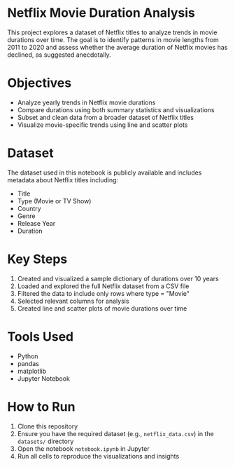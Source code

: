 # Netflix Movie Duration Analysis

This project explores a dataset of Netflix titles to analyze trends in movie durations over time. The goal is to identify patterns in movie lengths from 2011 to 2020 and assess whether the average duration of Netflix movies has declined, as suggested anecdotally.

# Objectives

- Analyze yearly trends in Netflix movie durations
- Compare durations using both summary statistics and visualizations
- Subset and clean data from a broader dataset of Netflix titles
- Visualize movie-specific trends using line and scatter plots

# Dataset

The dataset used in this notebook is publicly available and includes metadata about Netflix titles including:
- Title
- Type (Movie or TV Show)
- Country
- Genre
- Release Year
- Duration

# Key Steps

1. Created and visualized a sample dictionary of durations over 10 years
2. Loaded and explored the full Netflix dataset from a CSV file
3. Filtered the data to include only rows where type = "Movie"
4. Selected relevant columns for analysis
5. Created line and scatter plots of movie durations over time

# Tools Used

- Python
- pandas
- matplotlib
- Jupyter Notebook

# How to Run

1. Clone this repository
2. Ensure you have the required dataset (e.g., `netflix_data.csv`) in the `datasets/` directory
3. Open the notebook `notebook.ipynb` in Jupyter
4. Run all cells to reproduce the visualizations and insights
